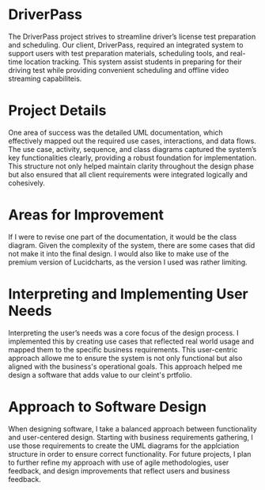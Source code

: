 # DriverPass 
The DriverPass project strives to streamline driver’s license test preparation and scheduling. Our client, DriverPass, required an integrated system to support users with test preparation materials, scheduling tools, and real-time location tracking. This system  assist students in preparing for their driving test while providing convenient scheduling and offline video streaming capabiliteis.

# Project Details
One area of success was the detailed UML documentation, which effectively mapped out the required use cases, interactions, and data flows. The use case, activity, sequence, and class diagrams captured the system’s key functionalities clearly, providing a robust foundation for implementation. This structure not only helped maintain clarity throughout the design phase but also ensured that all client requirements were integrated logically and cohesively.

# Areas for Improvement
If I were to revise one part of the documentation, it would be the class diagram. Given the complexity of the system, there are some cases that did not make it into the final design. I would also like to make use of the premium version of Lucidcharts, as the version I used was rather limiting.

# Interpreting and Implementing User Needs
Interpreting the user’s needs was a core focus of the design process. I implemented this by creating use cases that reflected real world usage and mapped them to the specific business requirements. This user-centric approach allowe me to ensure the system is not only functional but also aligned with the business's operational goals. This approach helped me design a software that adds value to our cleint's prtfolio.

# Approach to Software Design
When designing software, I take a balanced approach between functionality and user-centered design. Starting with business requirements gathering, I use those requirements to create the UML diagrams for the applciation structure in order to ensure correct functionality. For future projects, I plan to further refine my approach with use of agile methodologies, user feedback, and design improvements that reflect users and business feedback. 
